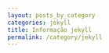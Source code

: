 ```yaml
---
layout: posts_by_category
categories: jekyll
title: Informação jekyll
permalink: /category/jekyll
---
```

